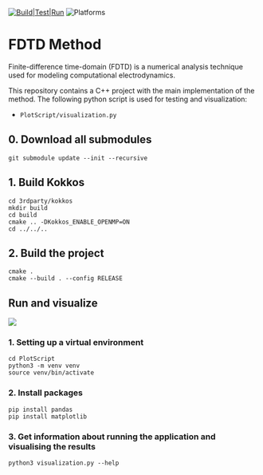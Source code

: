 [![Build|Test|Run](https://github.com/Amazingkivas/FDTD_Method/actions/workflows/main.yml/badge.svg)](https://github.com/Amazingkivas/FDTD_Method/actions/workflows/main.yml)
![Platforms](https://img.shields.io/badge/platform-linux-lightgrey.svg)

# FDTD Method

Finite-difference time-domain (FDTD) is a numerical analysis technique used for modeling computational electrodynamics. 

This repository contains a C++ project with the main implementation of the method. The following python script is used for testing and visualization:
* `PlotScript/visualization.py`

## 0. Download all submodules
  ```
  git submodule update --init --recursive
  ```
## 1. Build Kokkos
  ```
  cd 3rdparty/kokkos
  mkdir build
  cd build
  cmake .. -DKokkos_ENABLE_OPENMP=ON
  cd ../../..
  ```
## 2. Build the project
  ```
  cmake .
  cmake --build . --config RELEASE
  ```

## Run and visualize

![](https://github.com/Amazingkivas/FDTD_Method/blob/main/animations/animation_Ez.gif)

### 1. Setting up a virtual environment
  ```
  cd PlotScript
  python3 -m venv venv
  source venv/bin/activate
  ```
### 2. Install packages
  ```
  pip install pandas
  pip install matplotlib
  ```
### 3. Get information about running the application and visualising the results
  ```
  python3 visualization.py --help
  ```
